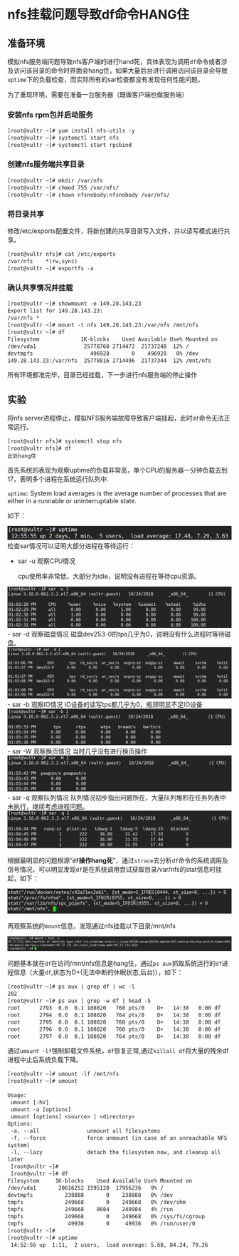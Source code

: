 # nfs挂载问题导致df命令HANG住
## 准备环境
模拟nfs服务端问题导致nfs客户端的进行hand死，具体表现为调用`df`命令或者涉及访问该目录的命令时界面会hang住，如果大量后台进行调用访问该目录会导致`uptime`下的负载检查，而实际所有的sar检查都没有发现任何性能问题。

为了重现环境，需要在准备一台服务器（既做客户端也做服务端）
### 安装nfs rpm包并启动服务
```console
[root@vultr ~]# yum install nfs-utils -y
[root@vultr ~]# systemctl start nfs
[root@vultr ~]# systemctl start rpcbind
```

### 创建nfs服务端共享目录
```console
[root@vultr ~]# mkdir /var/nfs
[root@vultr ~]# chmod 755 /var/nfs/
[root@vultr ~]# chown nfsnobody:nfsnobody /var/nfs/
```

### 将目录共享
修改/etc/exports配置文件，将新创建的共享目录写入文件，并以读写模式进行共享。
```console
[root@vultr nfs]# cat /etc/exports
/var/nfs	*(rw,sync)
[root@vultr ~]# exportfs -a
```

### 确认共享情况并挂载
```console
[root@vultr ~]# showmount -e 149.28.143.23
Export list for 149.28.143.23:
/var/nfs *
[root@vultr ~]# mount -t nfs 149.28.143.23:/var/nfs /mnt/nfs
[root@vultr ~]# df
Filesystem             1K-blocks    Used Available Use% Mounted on
/dev/vda1               25778760 2714472  21737248  12% /
devtmpfs                  496928       0    496928   0% /dev
149.28.143.23:/var/nfs  25778816 2714496  21737344  12% /mnt/nfs
```

所有环境都准完毕，目录已经挂载，下一步进行nfs服务端的停止操作

## 实验
将nfs server进程停止，模拟NFS服务端故障导致客户端挂起，此时`df`命令无法正常运行。
```console
[root@vultr nfs]# systemctl stop nfs
[root@vultr nfs]# df
此处hang住
```

首先系统的表现为观察uptime的负载非常高，单个CPU的服务器一分钟负载去到17，表明多个进程在系统运行队列中.

`uptime`: System load averages is the average number of processes that are either in a runnable or uninterruptable state.

如下：

<img src='../pics/df_hand_uptime.png'>
检查sar情况可以证明大部分进程在等待运行：

- sar -u 观察CPU情况

    cpu使用率非常低，大部分为idle，说明没有进程在等待cpu资源。
<img src='../pics/df_hand_sar_u.png'>
- sar -d 观察磁盘情况
    磁盘dev253-0的tps几乎为0，说明没有什么进程时等待磁盘。
<img src='../pics/df_hand_sar_d.png'>
- sar -b 观察IO情况
    IO设备的读写tps都几乎为0，瓶颈明显不足IO设备
<img src='../pics/df_hand_sar_b.png'>
- sar -W 观察换页情况
    当时几乎没有进行换页操作
<img src='../pics/df_hand_sar_W.png'>
- sar -q 观察队列情况
    队列情况初步指出问题所在，大量队列堆积在任务列表中未执行，继续考虑进程问题。
<img src='../pics/df_hand_sar_q.png'>

根据最明显的问题根源“**`df`操作hang死**”，通过`strace`去分析`df`命令的系统调用及信号情况，可以明显发现`df`是在系统调用尝试获取目录/var/nfs的stat信息时挂起，如下：

<img src='../pics/df_hand_strace.png'>

再观察系统的`mount`信息，发现通过nfs挂载以下目录/mnt/nfs

<img src='../pics/df_hand_mount.png'>

问题基本就在`df`在访问/mnt/nfs信息是hang住，通过`ps aux`抓取系统运行的`df`进程信息（大量`df`,状态为D+(无法中断的休眠状态,后台)），如下：
```console
[root@vultr ~]# ps aux | grep df | wc -l
202
[root@vultr ~]# ps aux | grep -w df | head -5
root      2793  0.0  0.1 108020   760 pts/0    D+   14:38   0:00 df
root      2794  0.0  0.1 108020   764 pts/0    D+   14:38   0:00 df
root      2795  0.0  0.1 108020   760 pts/0    D+   14:38   0:00 df
root      2796  0.0  0.1 108020   760 pts/0    D+   14:38   0:00 df
root      2797  0.0  0.1 108020   764 pts/0    D+   14:38   0:00 df
```

通过`umount -lf`强制卸载文件系统，`df`恢复正常,通过`killall df`将大量的残余df进程中止后系统负载下降。
```console
[root@vultr ~]# umount -lf /mnt/nfs
[root@vultr ~]# umount 

Usage:
 umount [-hV]
 umount -a [options]
 umount [options] <source> | <directory>
Options:
 -a, --all               unmount all filesystems
 -f, --force             force unmount (in case of an unreachable NFS system)
 -l, --lazy              detach the filesystem now, and cleanup all later
 [root@vultr ~]#
 [root@vultr ~]# df
Filesystem     1K-blocks    Used Available Use% Mounted on
/dev/vda1       20616252 1595120  17956236   9% /
devtmpfs          238888       0    238888   0% /dev
tmpfs             249668       0    249668   0% /dev/shm
tmpfs             249668    8684    240984   4% /run
tmpfs             249668       0    249668   0% /sys/fs/cgroup
tmpfs              49936       0     49936   0% /run/user/0
[root@vultr ~]#
[root@vultr ~]# uptime
 14:52:56 up  1:11,  2 users,  load average: 5.68, 84.24, 79.26


```

